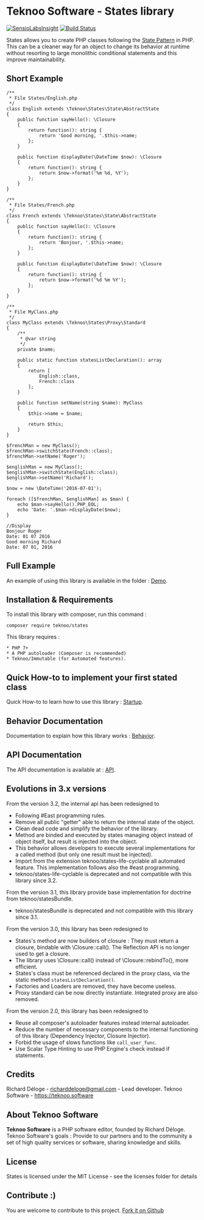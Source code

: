 Teknoo Software - States library
================================

[![SensioLabsInsight](https://insight.sensiolabs.com/projects/119ff38f-0b64-4100-8e1f-ff55d7be857a/mini.png)](https://insight.sensiolabs.com/projects/119ff38f-0b64-4100-8e1f-ff55d7be857a) [![Build Status](https://travis-ci.org/TeknooSoftware/states.svg?branch=next)](https://travis-ci.org/TeknooSoftware/states)

States allows you to create PHP classes following the [State Pattern](http://en.wikipedia.org/wiki/State_pattern) in PHP. 
This can be a cleaner way for an object to change its behavior at runtime without resorting to large monolithic conditional statements and this improve maintainability.

Short Example
------------
    /**
     * File States/English.php
     */
    class English extends \Teknoo\States\State\AbstractState
    {
        public function sayHello(): \Closure
        {
            return function(): string {
                return 'Good morning, '.$this->name;
            };
        }

        public function displayDate(\DateTime $now): \Closure
        {
            return function(): string {
                return $now->format('%m %d, %Y');
            };
        }
    }
    
    /**
     * File States/French.php
     */
    class French extends \Teknoo\States\State\AbstractState 
    {
        public function sayHello(): \Closure
        {
            return function(): string {
                return 'Bonjour, '.$this->name;
            };
        }
    
        public function displayDate(\DateTime $now): \Closure
        {
            return function(): string {
                return $now->format('%d %m %Y');
            };
        }
    }
    
    /**
     * File MyClass.php
     */
    class MyClass extends \Teknoo\States\Proxy\Standard
    {
        /**
         * @var string
         */
        private $name;
        
        public static function statesListDeclaration(): array
        {
            return [
                English::class,
                French::class
            ];
        }
        
        public function setName(string $name): MyClass
        {
            $this->name = $name;
            
            return $this;
        }
    }
    
    $frenchMan = new MyClass();
    $frenchMan->switchState(French::class);
    $frenchMan->setName('Roger');
    
    $englishMan = new MyClass();
    $englishMan->switchState(English::class);
    $englishMan->setName('Richard');
    
    $now = new \DateTime('2016-07-01');
    
    foreach ([$frenchMan, $englishMan] as $man) {
        echo $man->sayHello().PHP_EOL;
        echo 'Date: '.$man->displayDate($now);
    }
    
    //Display
    Bonjour Roger
    Date: 01 07 2016
    Good morning Richard
    Date: 07 01, 2016
 
Full Example
------------
An example of using this library is available in the folder : [Demo](demo/demo_article.php).

Installation & Requirements
---------------------------
To install this library with composer, run this command :

    composer require teknoo/states

This library requires :

    * PHP 7+
    * A PHP autoloader (Composer is recommended)
    * Teknoo/Immutable (for Automated features).
    
Quick How-to to implement your first stated class
-------------------------------------------------
Quick How-to to learn how to use this library : [Startup](docs/howto/quick-startup.md).

Behavior Documentation
----------------------
Documentation to explain how this library works : [Behavior](docs/howto/behavior.md).

API Documentation
-----------------
The API documentation is available at : [API](docs/howto/api/index.index).

Evolutions in 3.x versions
--------------------------

From the version 3.2, the internal api has been redesigned to
* Following #East programming rules.
* Remove all public "getter" able to return the internal state of the object.
* Clean dead code and simplify the behavior of the library.
* Method are binded and executed by states managing object instead of object itself, but result is injected into the object.
* This behavior allows developers to execute several implementations for a called method (but only one result must be injected).
* Import from the extension teknoo/states-life-cyclable all automated feature. This implementation follows also the #east programming.
* teknoo/states-life-cyclable is deprecated and not compatible with this library since 3.2.

From the version 3.1, this library provide base implementation for doctrine from teknoo/statesBundle.
* teknoo/statesBundle is deprecated and not compatible with this library since 3.1.

From the version 3.0, this library has been redesigned to
* States's method are now builders of closure : They must return a closure, bindable with \Closure::call(). 
  The Reflection API is no longer used to get a closure.
* The library uses \Closure::call() instead of \Closure::rebindTo(), more efficient.  
* States's class must be referenced declared in the proxy class, via the static method `statesListDeclaration()`.
* Factories and Loaders are removed, they have become useless.
* Proxy standard can be now directly instantiate. Integrated proxy are also removed.

From the version 2.0, this library has been redesigned to 
* Reuse all composer's autoloader features instead internal autoloader.
* Reduce the number of necessary components to the internal functioning of this library (Dependency Injector, Closure Injector). 
* Forbid the usage of slows functions like `call_user_func`.
* Use Scalar Type Hinting to use PHP Engine's check instead if statements.

Credits
-------
Richard Déloge - <richarddeloge@gmail.com> - Lead developer.
Teknoo Software - <https://teknoo.software>

About Teknoo Software
---------------------
**Teknoo Software** is a PHP software editor, founded by Richard Déloge. 
Teknoo Software's goals : Provide to our partners and to the community a set of high quality services or software,
 sharing knowledge and skills.

License
-------
States is licensed under the MIT License - see the licenses folder for details

Contribute :)
-------------

You are welcome to contribute to this project. [Fork it on Github](CONTRIBUTING.md)
